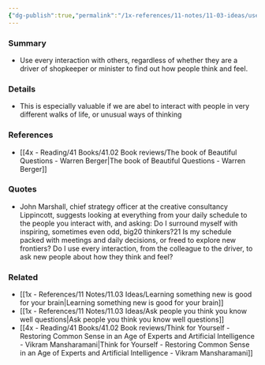 ```yaml
---
{"dg-publish":true,"permalink":"/1x-references/11-notes/11-03-ideas/use-every-interaction-to-find-out-how-people-think/","title":"Use every interaction to find out how people think","created":"2023-06-24T17:34:37.000+03:00","updated":"2024-02-14T20:18:21.703+03:00"}
---
```



### Summary
- Use every interaction with others, regardless of whether they are a driver of shopkeeper or minister to find out how people think and feel.

### Details
- This is especially valuable if we are abel to interact with people in very different walks of life, or unusual ways of thinking

### References
- [[4x - Reading/41 Books/41.02 Book reviews/The book of Beautiful Questions - Warren Berger\|The book of Beautiful Questions - Warren Berger]]

### Quotes
- John Marshall, chief strategy officer at the creative consultancy Lippincott, suggests looking at everything from your daily schedule to the people you interact with, and asking: Do I surround myself with inspiring, sometimes even odd, big20 thinkers?21 Is my schedule packed with meetings and daily decisions, or freed to explore new frontiers? Do I use every interaction, from the colleague to the driver, to ask new people about how they think and feel?

### Related
- [[1x - References/11 Notes/11.03 Ideas/Learning something new is good for your brain\|Learning something new is good for your brain]]
- [[1x - References/11 Notes/11.03 Ideas/Ask people you think you know well questions\|Ask people you think you know well questions]]
- [[4x - Reading/41 Books/41.02 Book reviews/Think for Yourself - Restoring Common Sense in an Age of Experts and Artificial Intelligence - Vikram Mansharamani\|Think for Yourself - Restoring Common Sense in an Age of Experts and Artificial Intelligence - Vikram Mansharamani]]